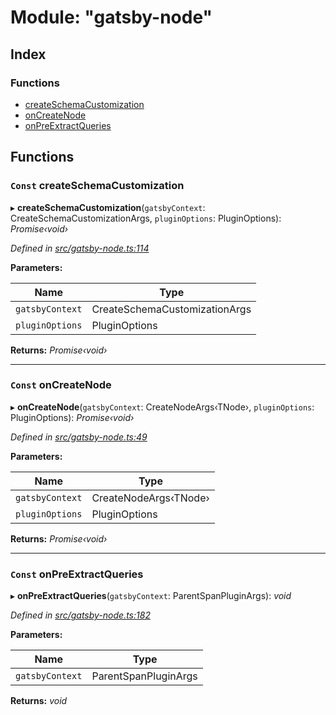 
# Module: "gatsby-node"

## Index

### Functions

* [createSchemaCustomization](_index_._gatsby_node_.md#const-createschemacustomization)
* [onCreateNode](_index_._gatsby_node_.md#const-oncreatenode)
* [onPreExtractQueries](_index_._gatsby_node_.md#const-onpreextractqueries)

## Functions

### `Const` createSchemaCustomization

▸ **createSchemaCustomization**(`gatsbyContext`: CreateSchemaCustomizationArgs, `pluginOptions`: PluginOptions): *Promise‹void›*

*Defined in [src/gatsby-node.ts:114](https://github.com/WalltoWall/gatsby-plugin-imgix/blob/22b385b/src/gatsby-node.ts#L114)*

**Parameters:**

Name | Type |
------ | ------ |
`gatsbyContext` | CreateSchemaCustomizationArgs |
`pluginOptions` | PluginOptions |

**Returns:** *Promise‹void›*

___

### `Const` onCreateNode

▸ **onCreateNode**(`gatsbyContext`: CreateNodeArgs‹TNode›, `pluginOptions`: PluginOptions): *Promise‹void›*

*Defined in [src/gatsby-node.ts:49](https://github.com/WalltoWall/gatsby-plugin-imgix/blob/22b385b/src/gatsby-node.ts#L49)*

**Parameters:**

Name | Type |
------ | ------ |
`gatsbyContext` | CreateNodeArgs‹TNode› |
`pluginOptions` | PluginOptions |

**Returns:** *Promise‹void›*

___

### `Const` onPreExtractQueries

▸ **onPreExtractQueries**(`gatsbyContext`: ParentSpanPluginArgs): *void*

*Defined in [src/gatsby-node.ts:182](https://github.com/WalltoWall/gatsby-plugin-imgix/blob/22b385b/src/gatsby-node.ts#L182)*

**Parameters:**

Name | Type |
------ | ------ |
`gatsbyContext` | ParentSpanPluginArgs |

**Returns:** *void*
